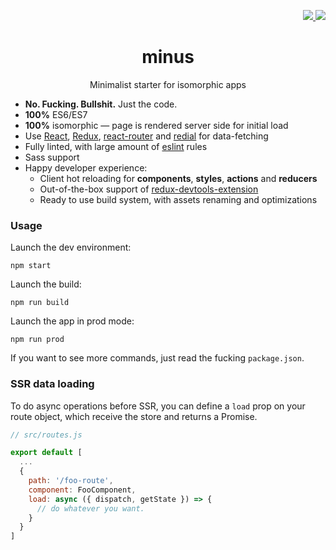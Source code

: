 <p align="right">
  <a href="http://starveller.sigsev.io/SIGSEV/minus">
    <img src="http://starveller.sigsev.io/api/repos/SIGSEV/minus/badge">
  </a>
  <a href="https://github.com/SIGSEV/minus">
    <img src="https://img.shields.io/badge/scaffold-minus-blue.svg?style=flat-square">
  </a>
</p>

<h1 align="center">minus</h1>
<p align="center">Minimalist starter for isomorphic apps</p>

- **No. Fucking. Bullshit.** Just the code.
- **100%** ES6/ES7
- **100%** isomorphic — page is rendered server side for initial load
- Use [React](https://github.com/facebook/react), [Redux](https://github.com/rackt/redux), [react-router](https://github.com/rackt/react-router) and [redial](https://github.com/markdalgleish/redial) for data-fetching
- Fully linted, with large amount of [eslint](https://github.com/eslint/eslint) rules
- Sass support
- Happy developer experience:
  - Client hot reloading for **components**, **styles**, **actions** and **reducers**
  - Out-of-the-box support of [redux-devtools-extension](https://github.com/zalmoxisus/redux-devtools-extension)
  - Ready to use build system, with assets renaming and optimizations

### Usage

Launch the dev environment:

    npm start

Launch the build:

    npm run build

Launch the app in prod mode:

    npm run prod

If you want to see more commands, just read the fucking `package.json`.

### SSR data loading

To do async operations before SSR, you can define a `load` prop on your
route object, which receive the store and returns a Promise.

```js
// src/routes.js

export default [
  ...
  {
    path: '/foo-route',
    component: FooComponent,
    load: async ({ dispatch, getState }) => {
      // do whatever you want.
    }
  }
]
```
